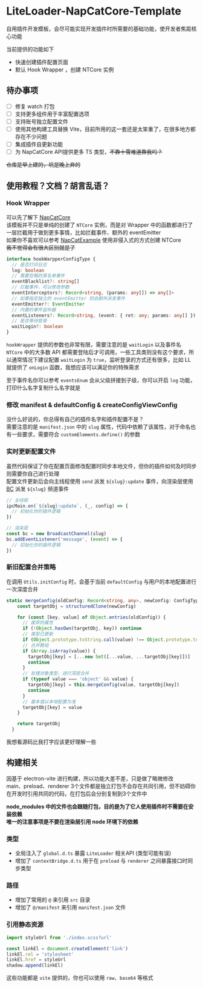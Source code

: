 # LiteLoader-NapCatCore-Template

自用插件开发模板，会尽可能实现开发插件时所需要的基础功能，使开发者焦距核心功能

当前提供的功能如下

- 快速创建插件配置页面
- 默认 Hook Wrapper ，创建 NTCore 实例

## 待办事项

- [ ] 修复 watch 打包
- [ ] 支持更多组件用于丰富配置选项
- [ ] 支持账号独立配置文件
- [ ] 使用其他构建工具替换 Vite，目前所用的这一套还是太笨重了，在很多地方都存在不少问题
- [ ] 集成插件自更新功能
- [ ] 为 NapCatCore API提供更多 TS 类型，~~不靠十雪难道靠我吗？~~

~~仓库是早上建的，坑是晚上弃的~~

## 使用教程？文档？胡言乱语？

### Hook Wrapper

可以先了解下 [NapCatCore](https://github.com/NapNeko/LiteLoader-NapCatCore)  
该模板并不只是单纯的创建了 `NTCore` 实例，而是对 Wrapper 中的函数都进行了一层拦截用于做到更多事情，比如拦截事件、额外的 eventEmitter  
如果你不喜欢可以参考 [NapCatExample](https://github.com/NapNeko/LiteLoader-NapCatExample) 使用非侵入式的方式创建 NTCore  
~~我不觉得会有很大区别就是了~~

```ts
interface hookWarpperConfigType {
  // 是否打印日志
  log: boolean
  // 需要忽略的黑名单事件
  eventBlacklist?: string[]
  // 拦截事件，可以修改参数
  eventInterceptors?: Record<string, (params: any[]) => any[]>
  // 如果指定独立的 eventEmitter 则会额外派发事件
  eventEmitter?: EventEmitter
  // 内置的事件监听器
  eventListeners?: Record<string, (event: { ret: any; params: any[] }) => void>
  // 是否等待登录
  waitLogin?: boolean
}
```

`hookWrapper` 提供的参数也非常有限，需要注意的是 `waitLogin` 以及事件名  
`NTCore` 中的大多数 API 都需要登陆后才可调用，一些工具类则没有这个要求，所以通常情况下建议配置 `waitLogin` 为 `true`，监听登录的方式还有很多，比如 LL 就提供了 `onLogin` 函数，我想应该可以满足你的特殊需求

至于事件名你可以参考 `eventsEnum` 会从父级拼接到子级，你可以开启 `log` 功能，打印什么名字复制什么名字就是

### 修改 manifest & defaultConfig & createConfigViewConfig

没什么好说的，你总得有自己的插件名字和插件配置不是？  
需要注意的是 `manifest.json` 中的 `slug` 属性，代码中依赖了该属性，对于命名也有一些要求，需要符合 `customElements.define()` 的参数

### 实时更新配置文件

虽然代码保证了你在配置页面修改配置时同步本地文件，但你的插件如何及时同步则需要你自己进行处理  
配置文件更新后会向主线程使用 `send` 派发 `${slug}:update` 事件，向渲染层使用 [BC](https://developer.mozilla.org/zh-CN/docs/Web/API/BroadcastChannel) 派发 `${slug}` 频道事件

```ts
// 主线程
ipcMain.on(`${slug}:update`, (_, config) => {
  // 初始化你的插件逻辑
})

// 渲染层
const bc = new BroadcastChannel(slug)
bc.addEventListener('message', (event) => {
  // 初始化你的插件逻辑
})
```

### 新旧配置合并策略

在调用 `Utils.initConfig` 时，会基于当前 `defaultConfig` 与用户的本地配置进行一次深度合并

```ts
static mergeConfig(oldConfig: Record<string, any>, newConfig: ConfigType) {
    const targetObj = structuredClone(newConfig)

    for (const [key, value] of Object.entries(oldConfig)) {
      // 废弃的属性
      if (!Object.hasOwn(targetObj, key)) continue
      // 类型已更新
      if (Object.prototype.toString.call(value) !== Object.prototype.toString.call(targetObj[key])) continue
      // 合并数组
      if (Array.isArray(value)) {
        targetObj[key] = [...new Set([...value, ...targetObj[key]])]
        continue
      }
      // 处理对象类型，进行深层合并
      if (typeof value === 'object' && value) {
        targetObj[key] = this.mergeConfig(value, targetObj[key])
        continue
      }
      // 基本值以本地配置为准
      targetObj[key] = value
    }

    return targetObj
  }
```

我想看源码比我打字应该更好理解一些

## 构建相关

因基于 electron-vite 进行构建，所以功能大差不差，只是做了略微修改  
main、preload、renderer 3个文件都是独立打包不会存在共同引用，但不妨碍你在开发时引用共同的代码，在打包后会分别复制到3个文件中

**node_modules 中的文件也会跟随打包，目的是为了它人使用插件时不需要在安装依赖**  
**唯一的注意事项是不要在渲染层引用 node 环境下的依赖**

### 类型

- 全局注入了 `global.d.ts` 暴露 `LiteLoader` 相关API (类型可能有误)
- 增加了 `contextBridge.d.ts` 用于在 `preload` 与 `renderer` 之间暴露接口时同步类型

### 路径

- 增加了常用的 `@` 来引用 `src` 目录
- 增加了 `@/manifest` 来引用 `manifest.json` 文件

### 引用静态资源

```ts
import styleUrl from './index.scss?url'

const linkEl = document.createElement('link')
linkEl.rel = 'stylesheet'
linkEl.href = styleUrl
shadow.append(linkEl)
```

这些功能都是 `vite` 提供的，你也可以使用 `raw`、`base64` 等格式
